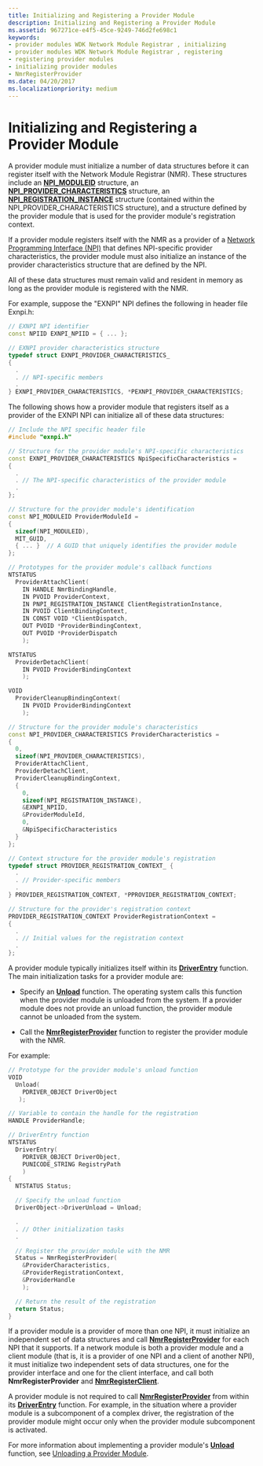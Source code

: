 ```yaml
---
title: Initializing and Registering a Provider Module
description: Initializing and Registering a Provider Module
ms.assetid: 967271ce-e4f5-45ce-9249-746d2fe698c1
keywords:
- provider modules WDK Network Module Registrar , initializing
- provider modules WDK Network Module Registrar , registering
- registering provider modules
- initializing provider modules
- NmrRegisterProvider
ms.date: 04/20/2017
ms.localizationpriority: medium
---
```


# Initializing and Registering a Provider Module


A provider module must initialize a number of data structures before it can register itself with the Network Module Registrar (NMR). These structures include an [**NPI\_MODULEID**](https://docs.microsoft.com/previous-versions/windows/hardware/drivers/ff568813(v=vs.85)) structure, an [**NPI\_PROVIDER\_CHARACTERISTICS**](https://docs.microsoft.com/windows-hardware/drivers/ddi/content/netioddk/ns-netioddk-_npi_provider_characteristics) structure, an [**NPI\_REGISTRATION\_INSTANCE**](https://docs.microsoft.com/windows-hardware/drivers/ddi/content/netioddk/ns-netioddk-_npi_registration_instance) structure (contained within the NPI\_PROVIDER\_CHARACTERISTICS structure), and a structure defined by the provider module that is used for the provider module's registration context.

If a provider module registers itself with the NMR as a provider of a [Network Programming Interface (NPI)](network-programming-interface.md) that defines NPI-specific provider characteristics, the provider module must also initialize an instance of the provider characteristics structure that are defined by the NPI.

All of these data structures must remain valid and resident in memory as long as the provider module is registered with the NMR.

For example, suppose the "EXNPI" NPI defines the following in header file Exnpi.h:

```C++
// EXNPI NPI identifier
const NPIID EXNPI_NPIID = { ... };

// EXNPI provider characteristics structure
typedef struct EXNPI_PROVIDER_CHARACTERISTICS_
{
  .
  . // NPI-specific members
  .
} EXNPI_PROVIDER_CHARACTERISTICS, *PEXNPI_PROVIDER_CHARACTERISTICS;
```

The following shows how a provider module that registers itself as a provider of the EXNPI NPI can initialize all of these data structures:

```C++
// Include the NPI specific header file
#include "exnpi.h"

// Structure for the provider module's NPI-specific characteristics
const EXNPI_PROVIDER_CHARACTERISTICS NpiSpecificCharacteristics =
{
  .
  . // The NPI-specific characteristics of the provider module
  .
};

// Structure for the provider module's identification
const NPI_MODULEID ProviderModuleId =
{
  sizeof(NPI_MODULEID),
  MIT_GUID,
  { ... }  // A GUID that uniquely identifies the provider module
};

// Prototypes for the provider module's callback functions
NTSTATUS
  ProviderAttachClient(
    IN HANDLE NmrBindingHandle,
    IN PVOID ProviderContext,
    IN PNPI_REGISTRATION_INSTANCE ClientRegistrationInstance,
    IN PVOID ClientBindingContext,
    IN CONST VOID *ClientDispatch,
    OUT PVOID *ProviderBindingContext,
    OUT PVOID *ProviderDispatch
    );

NTSTATUS
  ProviderDetachClient(
    IN PVOID ProviderBindingContext
    );

VOID
  ProviderCleanupBindingContext(
    IN PVOID ProviderBindingContext
    );

// Structure for the provider module's characteristics
const NPI_PROVIDER_CHARACTERISTICS ProviderCharacteristics =
{
  0,
  sizeof(NPI_PROVIDER_CHARACTERISTICS),
  ProviderAttachClient,
  ProviderDetachClient,
  ProviderCleanupBindingContext,
  {
    0,
    sizeof(NPI_REGISTRATION_INSTANCE),
    &EXNPI_NPIID,
    &ProviderModuleId,
    0,
    &NpiSpecificCharacteristics
  }
};

// Context structure for the provider module's registration
typedef struct PROVIDER_REGISTRATION_CONTEXT_ {
  .
  . // Provider-specific members
  .
} PROVIDER_REGISTRATION_CONTEXT, *PPROVIDER_REGISTRATION_CONTEXT;

// Structure for the provider's registration context
PROVIDER_REGISTRATION_CONTEXT ProviderRegistrationContext =
{
  .
  . // Initial values for the registration context
  .
};
```

A provider module typically initializes itself within its [**DriverEntry**](https://docs.microsoft.com/windows-hardware/drivers/ddi/content/wdm/nc-wdm-driver_initialize) function. The main initialization tasks for a provider module are:

-   Specify an [**Unload**](https://docs.microsoft.com/windows-hardware/drivers/ddi/content/wdm/nc-wdm-driver_unload) function. The operating system calls this function when the provider module is unloaded from the system. If a provider module does not provide an unload function, the provider module cannot be unloaded from the system.

-   Call the [**NmrRegisterProvider**](https://docs.microsoft.com/windows-hardware/drivers/ddi/content/netioddk/nf-netioddk-nmrregisterprovider) function to register the provider module with the NMR.

For example:

```C++
// Prototype for the provider module's unload function
VOID
  Unload(
    PDRIVER_OBJECT DriverObject
   );

// Variable to contain the handle for the registration
HANDLE ProviderHandle;

// DriverEntry function
NTSTATUS
  DriverEntry(
    PDRIVER_OBJECT DriverObject,
    PUNICODE_STRING RegistryPath
    )
{
  NTSTATUS Status;

  // Specify the unload function
  DriverObject->DriverUnload = Unload;

  .
  . // Other initialization tasks
  .

  // Register the provider module with the NMR
  Status = NmrRegisterProvider(
    &ProviderCharacteristics,
    &ProviderRegistrationContext,
    &ProviderHandle
    );

  // Return the result of the registration
  return Status;
}
```

If a provider module is a provider of more than one NPI, it must initialize an independent set of data structures and call [**NmrRegisterProvider**](https://docs.microsoft.com/windows-hardware/drivers/ddi/content/netioddk/nf-netioddk-nmrregisterprovider) for each NPI that it supports. If a network module is both a provider module and a client module (that is, it is a provider of one NPI and a client of another NPI), it must initialize two independent sets of data structures, one for the provider interface and one for the client interface, and call both **NmrRegisterProvider** and [**NmrRegisterClient**](https://docs.microsoft.com/windows-hardware/drivers/ddi/content/netioddk/nf-netioddk-nmrregisterclient).

A provider module is not required to call [**NmrRegisterProvider**](https://docs.microsoft.com/windows-hardware/drivers/ddi/content/netioddk/nf-netioddk-nmrregisterprovider) from within its [**DriverEntry**](https://docs.microsoft.com/windows-hardware/drivers/ddi/content/wdm/nc-wdm-driver_initialize) function. For example, in the situation where a provider module is a subcomponent of a complex driver, the registration of the provider module might occur only when the provider module subcomponent is activated.

For more information about implementing a provider module's [**Unload**](https://docs.microsoft.com/windows-hardware/drivers/ddi/content/wdm/nc-wdm-driver_unload) function, see [Unloading a Provider Module](unloading-a-provider-module.md).

 

 





